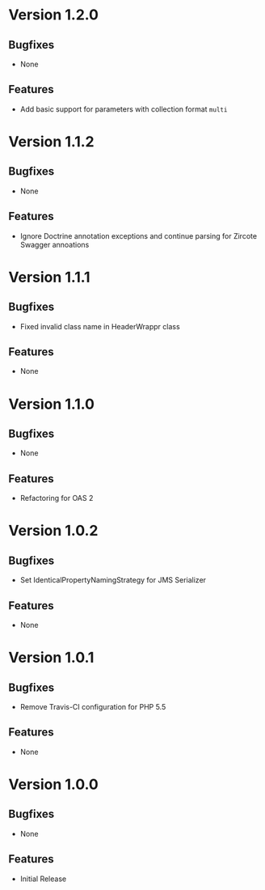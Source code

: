 # Version 1.2.0

## Bugfixes

* None

## Features

* Add basic support for parameters with collection format `multi`

# Version 1.1.2

## Bugfixes

* None

## Features

* Ignore Doctrine annotation exceptions and continue parsing for Zircote Swagger annoations

# Version 1.1.1

## Bugfixes

* Fixed invalid class name in HeaderWrappr class

## Features

* None

# Version 1.1.0

## Bugfixes

* None

## Features

* Refactoring for OAS 2

# Version 1.0.2

## Bugfixes

* Set IdenticalPropertyNamingStrategy for JMS Serializer

## Features

* None

# Version 1.0.1

## Bugfixes

* Remove Travis-CI configuration for PHP 5.5

## Features

* None

# Version 1.0.0

## Bugfixes

* None

## Features

* Initial Release
